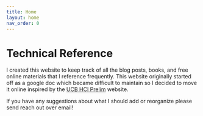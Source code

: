 ```yaml
---
title: Home
layout: home
nav_order: 0
---
```

# Technical Reference

I created this website to keep track of all the blog posts, books, and free online materials that I reference frequently. This website originally started off as a google doc which became difficult to maintain so I decided to move it online inspired by the [UCB HCI Prelim](https://chanwutk.github.io/ucbhciprelim/) website.<br> 

If you have any suggestions about what I should add or reorganize please send reach out over email! 
